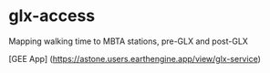 # glx-access

Mapping walking time to MBTA stations, pre-GLX and post-GLX

[GEE App] (https://astone.users.earthengine.app/view/glx-service)
